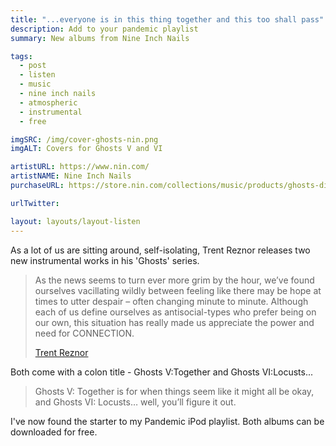```yaml
---
title: "...everyone is in this thing together and this too shall pass"
description: Add to your pandemic playlist
summary: New albums from Nine Inch Nails

tags:
  - post
  - listen
  - music
  - nine inch nails
  - atmospheric
  - instrumental
  - free

imgSRC: /img/cover-ghosts-nin.png
imgALT: Covers for Ghosts V and VI

artistURL: https://www.nin.com/
artistNAME: Nine Inch Nails
purchaseURL: https://store.nin.com/collections/music/products/ghosts-digital-download

urlTwitter:

layout: layouts/layout-listen
---
```

As a lot of us are sitting around, self-isolating, Trent Reznor releases two new instrumental works in his 'Ghosts' series.

> As the news seems to turn ever more grim by the hour, we’ve found ourselves vacillating wildly between feeling like there may be hope at times to utter despair – often changing minute to minute. Although each of us define ourselves as antisocial-types who prefer being on our own, this situation has really made us appreciate the power and need for CONNECTION.
>
> [Trent Reznor](https://www.nin.com/nine-inch-nails-ghosts-v-vi-available-now/ "from the album release notes")

Both come with a colon title - Ghosts V:Together and Ghosts VI:Locusts...

>Ghosts V: Together is for when things seem like it might all be okay, and Ghosts VI: Locusts… well, you’ll figure it out.

I've now found the starter to my Pandemic iPod playlist. Both albums can be downloaded for free.

